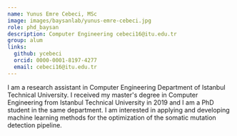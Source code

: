 ```yaml
---
name: Yunus Emre Cebeci, MSc
image: images/baysanlab/yunus-emre-cebeci.jpg
role: phd_baysan
description: Computer Engineering cebeci16@itu.edu.tr
group: alum
links:
  github: ycebeci
  orcid: 0000-0001-8197-4277
  email: cebeci16@itu.edu.tr
---
```


I am a research assistant in Computer Engineering Department of Istanbul Technical University. I received my master's degree in Computer Engineering from Istanbul Technical University in 2019 and I am a PhD student in the same department. I am interested in applying and developing machine learning methods for the optimization of the  somatic mutation detection pipeline.
